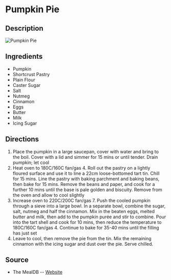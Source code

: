 # Pumpkin Pie

## Description
![Pumpkin Pie](https://www.themealdb.com/images/media/meals/usuqtp1511385394.jpg "Pumpkin Pie")

## Ingredients
- Pumpkin
- Shortcrust Pastry
- Plain Flour
- Caster Sugar
- Salt
- Nutmeg
- Cinnamon
- Eggs
- Butter
- Milk
- Icing Sugar

## Directions
1. Place the pumpkin in a large saucepan, cover with water and bring to the boil. Cover with a lid and simmer for 15 mins or until tender. Drain pumpkin; let cool
2. Heat oven to 180C/160C fan/gas 4. Roll out the pastry on a lightly floured surface and use it to line a 22cm loose-bottomed tart tin. Chill for 15 mins. Line the pastry with baking parchment and baking beans, then bake for 15 mins. Remove the beans and paper, and cook for a further 10 mins until the base is pale golden and biscuity. Remove from the oven and allow to cool slightly
3. Increase oven to 220C/200C fan/gas 7. Push the cooled pumpkin through a sieve into a large bowl. In a separate bowl, combine the sugar, salt, nutmeg and half the cinnamon. Mix in the beaten eggs, melted butter and milk, then add to the pumpkin purée and stir to combine. Pour into the tart shell and cook for 10 mins, then reduce the temperature to 180C/160C fan/gas 4. Continue to bake for 35-40 mins until the filling has just set
4. Leave to cool, then remove the pie from the tin. Mix the remaining cinnamon with the icing sugar and dust over the pie. Serve chilled.

## Source

- The MealDB -- [Website](https://themealdb.com/)
